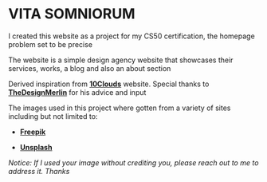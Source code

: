 # VITA SOMNIORUM

I created this website as a project for my CS50 certification, the homepage problem set to be precise

The website is a simple design agency website that showcases their services, works, a blog and also an about section

Derived inspiration from [**10Clouds**](https://10clouds.com/) website. Special thanks to [**TheDesignMerlin**](https://www.linkedin.com/in/psalmuhel/) for his advice and input

The images used in this project where gotten from a variety of sites including but not limited to:

- [**Freepik**](freepik.com)

- [**Unsplash**](unsplash.com)

_Notice: If I used your image without crediting you, please reach out to me to address it. Thanks_
